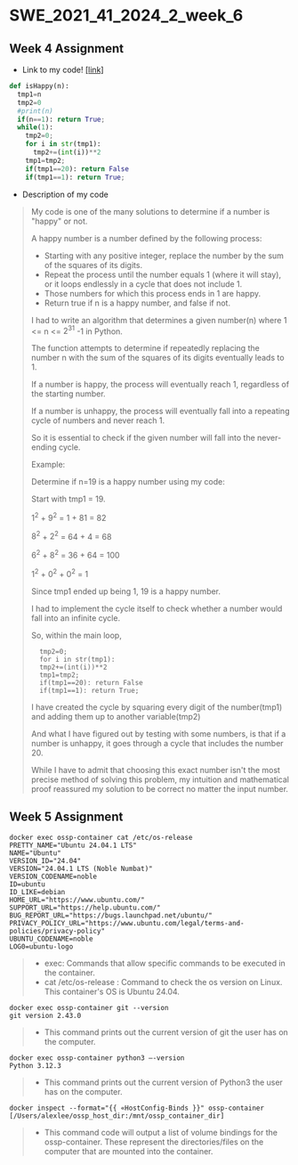 # SWE_2021_41_2024_2_week_6

## Week 4 Assignment

- Link to my code! [[link]](https://github.com/vladimirgluten-1/SWE_2021_41_2024_2_week_4/blob/main/2024310693_%E1%84%8B%E1%85%B5%E1%84%8B%E1%85%AF%E1%86%AB%E1%84%80%E1%85%B5.ipynb)

```python
def isHappy(n):
  tmp1=n
  tmp2=0
  #print(n)
  if(n==1): return True;
  while(1):
    tmp2=0;
    for i in str(tmp1):
      tmp2+=(int(i))**2
    tmp1=tmp2;
    if(tmp1==20): return False
    if(tmp1==1): return True;
```
- Description of my code
> My code is one of the many solutions to determine if a number is "happy" or not.
>
> A happy number is a number defined by the following process:
> - Starting with any positive integer, replace the number by the sum of the squares of its digits.
> - Repeat the process until the number equals 1 (where it will stay), or it loops endlessly in a cycle that does not include 1.
> - Those numbers for which this process ends in 1 are happy.
> - Return true if n is a happy number, and false if not.
> 
> I had to write an algorithm that determines a given number(n) where 1 <= n <= $2^{31}$ -1 in Python.
> 
> The function attempts to determine if repeatedly replacing the number n with the sum of the squares of its digits eventually leads to 1.
> 
> If a number is happy, the process will eventually reach 1, regardless of the starting number.
> 
> If a number is unhappy, the process will eventually fall into a repeating cycle of numbers and never reach 1.
> 
> So it is essential to check if the given number will fall into the never-ending cycle.
> 
> Example:
> 
> Determine if n=19 is a happy number using my code:
> 
> Start with tmp1 = 19.
> 
> $1^{2}$ + $9^{2}$ = 1 + 81 = 82
> 
> $8^{2}$ + $2^{2}$ = 64 + 4 = 68
>
> $6^{2}$ + $8^{2}$ = 36 + 64 = 100
>
> $1^{2}$ + $0^{2}$ + $0^{2}$ = 1
>
> Since tmp1 ended up being 1, 19 is a happy number.
>
> I had to implement the cycle itself to check whether a number would fall into an infinite cycle.
>
> So, within the main loop,
>
> ```
>   tmp2=0;
>   for i in str(tmp1):
>   tmp2+=(int(i))**2
>   tmp1=tmp2;
>   if(tmp1==20): return False
>   if(tmp1==1): return True;
> ```
> I have created the cycle by squaring every digit of the number(tmp1) and adding them up to another variable(tmp2)
>
> And what I have figured out by testing with some numbers, is that if a number is unhappy, it goes through a cycle that includes the number 20.
>
> While I have to admit that choosing this exact number isn't the most precise method of solving this problem, my intuition and mathematical proof reassured my solution to be correct no matter the input number.



## Week 5 Assignment

```command
docker exec ossp-container cat /etc/os-release
PRETTY_NAME="Ubuntu 24.04.1 LTS"
NAME="Ubuntu"
VERSION_ID="24.04"
VERSION="24.04.1 LTS (Noble Numbat)"
VERSION_CODENAME=noble
ID=ubuntu
ID_LIKE=debian
HOME_URL="https://www.ubuntu.com/"
SUPPORT_URL="https://help.ubuntu.com/"
BUG_REPORT_URL="https://bugs.launchpad.net/ubuntu/"
PRIVACY_POLICY_URL="https://www.ubuntu.com/legal/terms-and-policies/privacy-policy"
UBUNTU_CODENAME=noble
LOG0=ubuntu-logo
```
> - exec: Commands that allow specific commands to be executed in the container.
> - cat /etc/os-release : Command to check the os version on Linux.
> This container's OS is Ubuntu 24.04.
```command
docker exec ossp-container git --version
git version 2.43.0
```
> - This command prints out the current version of git the user has on the computer.
```command
docker exec ossp-container python3 —-version
Python 3.12.3
```
> - This command prints out the current version of Python3 the user has on the computer.
```command
docker inspect --format="{{ «HostConfig-Binds }}" ossp-container
[/Users/alexlee/ossp_host_dir:/mnt/ossp_container_dir]
```
> - This command code will output a list of volume bindings for the ossp-container. These represent the directories/files on the computer that are mounted into the container.

